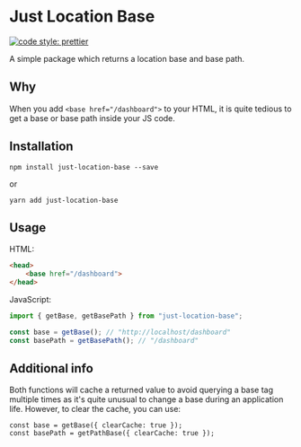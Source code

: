 # Just Location Base

[![code style: prettier](https://img.shields.io/badge/code_style-prettier-ff69b4.svg?style=flat-square)](https://github.com/prettier/prettier)

A simple package which returns a location base and base path.

## Why

When you add `<base href="/dashboard">` to your HTML,
it is quite tedious to get a base or base path inside your JS code.

## Installation

```
npm install just-location-base --save
```

or

```
yarn add just-location-base
```

## Usage

HTML:

```html
<head>
    <base href="/dashboard">
</head>
```

JavaScript:

```js
import { getBase, getBasePath } from "just-location-base";

const base = getBase(); // "http://localhost/dashboard"
const basePath = getBasePath(); // "/dashboard"
```

## Additional info

Both functions will cache a returned value to avoid querying a base tag multiple times
as it's quite unusual to change a base during an application life.
However, to clear the cache, you can use:

```
const base = getBase({ clearCache: true });
const basePath = getPathBase({ clearCache: true });
```
